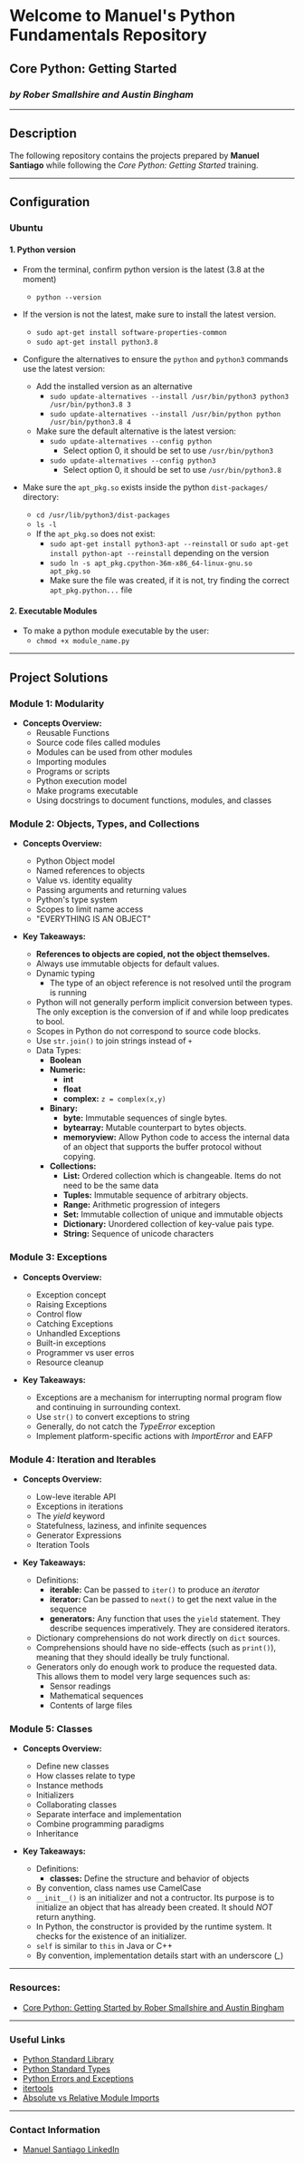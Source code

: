 # Welcome to Manuel's Python Fundamentals Repository

## Core Python: Getting Started
### *by Rober Smallshire and Austin Bingham*

---

## Description

The following repository contains the projects prepared by **Manuel Santiago** while following the *Core Python: Getting Started* training.

---

## Configuration

### Ubuntu

#### 1. Python version

- From the terminal, confirm python version is the latest (3.8 at the moment)
  - `python --version`
  
- If the version is not the latest, make sure to install the latest version.
  - `sudo apt-get install software-properties-common`
  - `sudo apt-get install python3.8`
  
- Configure the alternatives to ensure the `python` and `python3` commands use the latest version: 
  - Add the installed version as an alternative
    - `sudo update-alternatives --install /usr/bin/python3 python3 /usr/bin/python3.8 3`
    - `sudo update-alternatives --install /usr/bin/python python /usr/bin/python3.8 4`
  - Make sure the default alternative is the latest version:
    - `sudo update-alternatives --config python`
      - Select option 0, it should be set to use `/usr/bin/python3`
    - `sudo update-alternatives --config python3`
      - Select option 0, it should be set to use `/usr/bin/python3.8`
  
- Make sure the `apt_pkg.so` exists inside the python `dist-packages/` directory:
  - `cd /usr/lib/python3/dist-packages`
  - `ls -l`
  - If the `apt_pkg.so` does not exist:
    - `sudo apt-get install python3-apt --reinstall` or `sudo apt-get install python-apt --reinstall` depending on the version
    - `sudo ln -s apt_pkg.cpython-36m-x86_64-linux-gnu.so apt_pkg.so`
    - Make sure the file was created, if it is not, try finding the correct `apt_pkg.python...` file

#### 2. Executable Modules
  - To make a python module executable by the user:
    - `chmod +x module_name.py`

---

## Project Solutions
### Module 1: Modularity

- **Concepts Overview:**
    - Reusable Functions
    - Source code files called modules
    - Modules can be used from other modules
    - Importing modules
    - Programs or scripts
    - Python execution model
    - Make programs executable
    - Using docstrings to document functions, modules, and classes 

### Module 2: Objects, Types, and Collections

- **Concepts Overview:**
  - Python Object model
  - Named references to objects
  - Value vs. identity equality
  - Passing arguments and returning values
  - Python's type system
  - Scopes to limit name access
  - "EVERYTHING IS AN OBJECT"  

- **Key Takeaways:**
  - **References to objects are copied, not the object themselves.**
  - Always use immutable objects for default values.
  - Dynamic typing
      - The type of an object reference is not resolved until the program is running
  - Python will not generally perform implicit conversion between types. The only exception is the conversion of if and while loop predicates to bool. 
  - Scopes in Python do not correspond to source code blocks.
  - Use `str.join()` to join strings instead of `+`
  - Data Types:  
    - **Boolean**
    - **Numeric:**
      - **int** 
      - **float** 
      - **complex:** `z = complex(x,y)`
    - **Binary:**
      - **byte:** Immutable sequences of single bytes.
      - **bytearray:** Mutable counterpart to bytes objects.
      - **memoryview:** Allow Python code to access the internal data of an object that supports the buffer protocol without copying.
    - **Collections:**
      - **List:** Ordered collection which is changeable. Items do not need to be the same data
      - **Tuples:** Immutable sequence of arbitrary objects.
      - **Range:** Arithmetic progression of integers
      - **Set:** Immutable collection of unique and immutable objects
      - **Dictionary:** Unordered collection of key-value pais
       type.
      - **String:** Sequence of unicode characters  

### Module 3: Exceptions

- **Concepts Overview:**
  - Exception concept
  - Raising Exceptions
  - Control flow
  - Catching Exceptions
  - Unhandled Exceptions
  - Built-in exceptions
  - Programmer vs user erros
  - Resource cleanup

- **Key Takeaways:**
  - Exceptions are a mechanism for interrupting normal program flow and continuing in surrounding context.
  - Use `str()` to convert exceptions to string
  - Generally, do not catch the *TypeError* exception
  - Implement platform-specific actions with *ImportError* and EAFP

### Module 4: Iteration and Iterables

- **Concepts Overview:**
  - Low-leve iterable API
  - Exceptions in iterations
  - The *yield* keyword
  - Statefulness, laziness, and infinite sequences
  - Generator Expressions
  - Iteration Tools

- **Key Takeaways:**
  - Definitions:
    - **iterable:** Can be passed to `iter()` to produce an *iterator*
    - **iterator:** Can be passed to `next()` to get the next value in the sequence
    - **generators:** Any function that uses the `yield` statement. They describe sequences imperatively. They are considered iterators.
  - Dictionary comprehensions do not work directly on `dict` sources.
  - Comprehensions should have no side-effects (such as `print()`), meaning that they should ideally be truly functional.
  - Generators only do enough work to produce the requested data. This  allows them to model very large sequences such as:
    - Sensor readings
    - Mathematical sequences
    - Contents of large files


### Module 5: Classes

- **Concepts Overview:**
  - Define new classes
  - How classes relate to type
  - Instance methods
  - Initializers
  - Collaborating classes
  - Separate interface and implementation
  - Combine programming paradigms
  - Inheritance

- **Key Takeaways:**
  - Definitions:
    - **classes:** Define the structure and behavior of objects
  - By convention, class names use CamelCase
  - `__init__()` is an initializer and not a contructor. Its purpose is to initialize an object that has already been created. It should *NOT* return anything.
  - In Python, the constructor is provided by the runtime system. It checks for the existence of an initializer.     
  - `self` is similar to `this` in Java or C++
  - By convention, implementation details start with an underscore (*_*)
---

### Resources:
- [Core Python: Getting Started by Rober Smallshire and Austin Bingham](https://app.pluralsight.com/library/courses/getting-started-python-core)

---

### Useful Links
- [Python Standard Library](https://docs.python.org/3/library/)
- [Python Standard Types](https://docs.python.org/3/library/stdtypes.html)
- [Python Errors and Exceptions](https://docs.python.org/3/tutorial/errors.html)  
- [itertools](https://docs.python.org/3/library/itertools.html)  
- [Absolute vs Relative Module Imports](https://realpython.com/absolute-vs-relative-python-imports/)

---

### Contact Information
- [Manuel Santiago LinkedIn](https://www.linkedin.com/in/manuelesantiagolaboy/)

